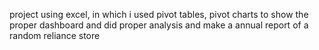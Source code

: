 project using excel, in which i used pivot tables, pivot charts to show the proper dashboard and did proper analysis  and make a annual report of a random reliance store 
